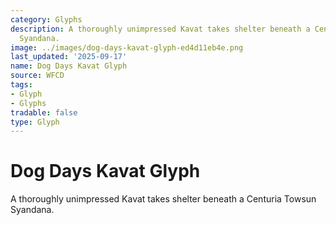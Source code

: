 ```yaml
---
category: Glyphs
description: A thoroughly unimpressed Kavat takes shelter beneath a Centuria Towsun
  Syandana.
image: ../images/dog-days-kavat-glyph-ed4d11eb4e.png
last_updated: '2025-09-17'
name: Dog Days Kavat Glyph
source: WFCD
tags:
- Glyph
- Glyphs
tradable: false
type: Glyph
---
```


# Dog Days Kavat Glyph

A thoroughly unimpressed Kavat takes shelter beneath a Centuria Towsun Syandana.

